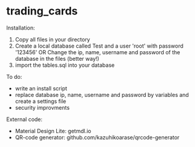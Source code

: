# trading_cards
Installation:
1. Copy all files in your directory
2. Create a local database called Test and a user 'root' with password '123456'
   OR Change the ip, name, username and password of the database in the files (better way!)
3. import the tables.sql into your database

To do:
- write an install script
- replace database ip, name, username and password by variables and create a settings file
- security improvments

External code:
- Material Design Lite: getmdl.io
- QR-code generator: github.com/kazuhikoarase/qrcode-generator
